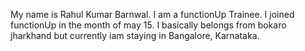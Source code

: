 My name is Rahul Kumar Barnwal. I am a functionUp Trainee. I joined functionUp in the month of may 15. I basically belongs from bokaro jharkhand but currently iam staying in Bangalore, Karnataka.